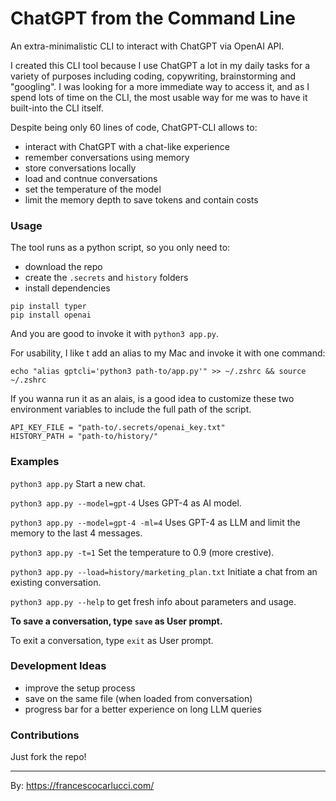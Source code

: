 # ChatGPT from the Command Line

An extra-minimalistic CLI to interact with ChatGPT via OpenAI API.

I created this CLI tool because I use ChatGPT a lot in my daily tasks for a variety of purposes including coding, copywriting, brainstorming and "googling". I was looking for a more immediate way to access it, and as I spend lots of time on the CLI, the most usable way for me was to have it built-into the CLI itself.

Despite being only 60 lines of code, ChatGPT-CLI allows to:

- interact with ChatGPT with a chat-like experience
- remember conversations using memory
- store conversations locally
- load and contnue conversations
- set the temperature of the model
- limit the memory depth to save tokens and contain costs

### Usage

The tool runs as a python script, so you only need to:

- download the repo
- create the `.secrets` and `history` folders
- install dependencies

```
pip install typer
pip install openai
```

And you are good to invoke it with `python3 app.py`.

For usability, I like t add an alias to my Mac and invoke it with one command:

`echo "alias gptcli='python3 path-to/app.py'" >> ~/.zshrc && source ~/.zshrc`

If you wanna run it as an alais, is a good idea to customize these two environment variables to include the full path of the script.

```
API_KEY_FILE = "path-to/.secrets/openai_key.txt"
HISTORY_PATH = "path-to/history/"
```

### Examples

`python3 app.py` Start a new chat.

`python3 app.py --model=gpt-4` Uses GPT-4 as AI model.

`python3 app.py --model=gpt-4 -ml=4` Uses GPT-4 as LLM and limit the memory to the last 4 messages.

`python3 app.py -t=1` Set the temperature to 0.9 (more crestive).

`python3 app.py --load=history/marketing_plan.txt` Initiate a chat from an existing conversation.

`python3 app.py --help` to get fresh info about parameters and usage. 

**To save a conversation, type `save` as User prompt.**

To exit a conversation, type `exit` as User prompt.

### Development Ideas

- improve the setup process
- save on the same file (when loaded from conversation)
- progress bar for a better experience on long LLM queries

### Contributions

Just fork the repo!

___

By: https://francescocarlucci.com/
